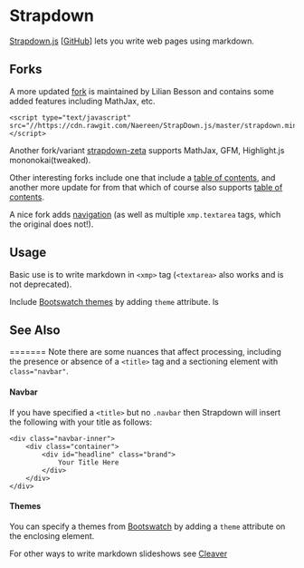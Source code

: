 Strapdown
=========

[Strapdown.js](http://strapdownjs.com/) [[GitHub]((https://github.com/arturadib/strapdown))] lets you write web pages using markdown.


Forks
-----

A more updated [fork](http://lbesson.bitbucket.org/md/) is maintained by Lilian Besson and contains some added features including MathJax, etc.

    <script type="text/javascript" src="//https://cdn.rawgit.com/Naereen/StrapDown.js/master/strapdown.min.js"></script>

Another fork/variant [strapdown-zeta](http://strapdown.ztx.io/) supports MathJax, GFM, Highlight.js mononokai(tweaked).

Other interesting forks include one that include a [table of contents](https://github.com/ndossougbe/strapdown), and another more update for from that which of course also supports [table of contents](https://github.com/yieme/strapdown).

A nice fork adds [navigation](https://github.com/smzg/strapdown) (as well as multiple `xmp.textarea` tags, which the original does not!).

Usage
-----

Basic use is to write markdown in `<xmp>` tag (`<textarea>` also works and is not deprecated).

Include [Bootswatch themes](Bootswatch.com) by adding `theme` attribute.
ls


See Also
--------
=======
Note there are some nuances that affect processing, including the presence or absence of a `<title>` tag and a sectioning element with `class="navbar"`.


#### Navbar


If you have specified a `<title>` but no `.navbar` then Strapdown will insert the following with your title as follows:

    <div class="navbar-inner">
        <div class="container">
            <div id="headline" class="brand">
                Your Title Here
            </div>
        </div>
    </div>

#### Themes

You can specify a themes from [Bootswatch](https://bootswatch.com/) by adding a `theme` attribute on the enclosing element.

For other ways to write markdown slideshows see [Cleaver](http://jdan.github.io/cleaver/)
